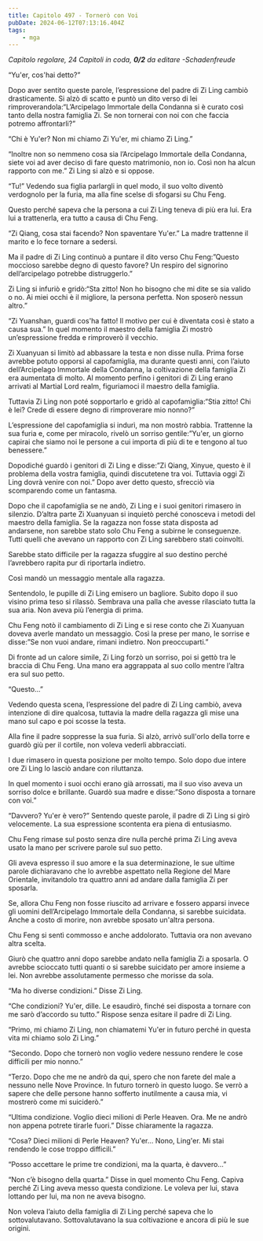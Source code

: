 ```yaml
---
title: Capitolo 497 - Tornerò con Voi
pubDate: 2024-06-12T07:13:16.404Z
tags:
    - mga
---
```






<em>Capitolo regolare,
24 Capitoli in coda, <strong>0/2</strong>
da editare
-Schadenfreude</em>


“Yu'er, cos'hai detto?”


Dopo aver sentito queste parole, l’espressione del padre di Zi Ling cambiò drasticamente. Si alzò di scatto e puntò un dito verso di lei rimproverandola:“L’Arcipelago Immortale della Condanna si è curato così tanto della nostra famiglia Zi. Se non tornerai con noi con che faccia potremo affrontarli?”


“Chi è Yu'er? Non mi chiamo Zi Yu'er, mi chiamo Zi Ling.”


“Inoltre non so nemmeno cosa sia l’Arcipelago Immortale della Condanna, siete voi ad aver deciso di fare questo matrimonio, non io. Così non ha alcun rapporto con me.” Zi Ling si alzò e si oppose.


“Tu!” Vedendo sua figlia parlargli in quel modo, il suo volto diventò verdognolo per la furia, ma alla fine scelse di sfogarsi su Chu Feng.


Questo perché sapeva che la persona a cui Zi Ling teneva di più era lui. Era lui a trattenerla, era tutto a causa di Chu Feng.


“Zi Qiang, cosa stai facendo? Non spaventare Yu'er.” La madre trattenne il marito e lo fece tornare a sedersi.


Ma il padre di Zi Ling continuò a puntare il dito verso Chu Feng:”Questo moccioso sarebbe degno di questo favore? Un respiro del signorino dell’arcipelago potrebbe distruggerlo.”


Zi Ling si infuriò e gridò:“Sta zitto! Non ho bisogno che mi dite se sia valido o no. Ai miei occhi è il migliore, la persona perfetta. Non sposerò nessun altro.”


“Zi Yuanshan, guardi cos'ha fatto! Il motivo per cui è diventata così è stato a causa sua.” In quel momento il maestro della famiglia Zi mostrò un’espressione fredda e rimproverò il vecchio.


Zi Xuanyuan si limitò ad abbassare la testa e non disse nulla. Prima forse avrebbe potuto opporsi al capofamiglia, ma durante questi anni, con l’aiuto dell’Arcipelago Immortale della Condanna, la coltivazione della famiglia Zi era aumentata di molto. Al momento perfino i genitori di Zi Ling erano arrivati al Martial Lord realm, figuriamoci il maestro della famiglia.


Tuttavia Zi Ling non poté sopportarlo e gridò al capofamiglia:“Stia zitto! Chi è lei? Crede di essere degno di rimproverare mio nonno?”


L’espressione del capofamiglia si indurì, ma non mostrò rabbia. Trattenne la sua furia e, come per miracolo, rivelò un sorriso gentile:”Yu'er, un giorno capirai che siamo noi le persone a cui importa di più di te e tengono al tuo benessere.”


Dopodiché guardò i genitori di Zi Ling e disse:”Zi Qiang, Xinyue, questo è il problema della vostra famiglia, quindi discutetene tra voi. Tuttavia oggi Zi Ling dovrà venire con noi.” Dopo aver detto questo, sfrecciò via scomparendo come un fantasma.


Dopo che il capofamiglia se ne andò, Zi Ling e i suoi genitori rimasero in silenzio. D’altra parte Zi Xuanyuan si inquietò perché conosceva i metodi del maestro della famiglia. Se la ragazza non fosse stata disposta ad andarsene, non sarebbe stato solo Chu Feng a subirne le conseguenze. Tutti quelli che avevano un rapporto con Zi Ling sarebbero stati coinvolti.


Sarebbe stato difficile per la ragazza sfuggire al suo destino perché l’avrebbero rapita pur di riportarla indietro.


Così mandò un messaggio mentale alla ragazza.


Sentendolo, le pupille di Zi Ling emisero un bagliore. Subito dopo il suo visino prima teso si rilassò. Sembrava una palla che avesse rilasciato tutta la sua aria. Non aveva più l’energia di prima.


Chu Feng notò il cambiamento di Zi Ling e si rese conto che Zi Xuanyuan doveva averle mandato un messaggio. Così la prese per mano, le sorrise e disse:”Se non vuoi andare, rimani indietro. Non preoccuparti.”


Di fronte ad un calore simile, Zi Ling forzò un sorriso, poi si gettò tra le braccia di Chu Feng. Una mano era aggrappata al suo collo mentre l’altra era sul suo petto.


“Questo…”


Vedendo questa scena, l’espressione del padre di Zi Ling cambiò, aveva intenzione di dire qualcosa, tuttavia la madre della ragazza gli mise una mano sul capo e poi scosse la testa.


Alla fine il padre soppresse la sua furia. Si alzò, arrivò sull'orlo della torre e guardò giù per il cortile, non voleva vederli abbracciati.


I due rimasero in questa posizione per molto tempo. Solo dopo due intere ore Zi Ling lo lasciò andare con riluttanza.


In quel momento i suoi occhi erano già arrossati, ma il suo viso aveva un sorriso dolce e brillante. Guardò sua madre e disse:”Sono disposta a tornare con voi.”


“Davvero? Yu'er è vero?” Sentendo queste parole, il padre di Zi Ling si girò velocemente. La sua espressione scontenta era piena di entusiasmo.


Chu Feng rimase sul posto senza dire nulla perché prima Zi Ling aveva usato la mano per scrivere parole sul suo petto.


Gli aveva espresso il suo amore e la sua determinazione, le sue ultime parole dichiaravano che lo avrebbe aspettato nella Regione del Mare Orientale, invitandolo tra quattro anni ad andare dalla famiglia Zi per sposarla.


Se, allora Chu Feng non fosse riuscito ad arrivare e fossero apparsi invece gli uomini dell’Arcipelago Immortale della Condanna, si sarebbe suicidata. Anche a costo di morire, non avrebbe sposato un'altra persona.


Chu Feng si sentì commosso e anche addolorato. Tuttavia ora non avevano altra scelta.


Giurò che quattro anni dopo sarebbe andato nella famiglia Zi a sposarla. O avrebbe scioccato tutti quanti o si sarebbe suicidato per amore insieme a lei. Non avrebbe assolutamente permesso che morisse da sola.


“Ma ho diverse condizioni.” Disse Zi Ling.


“Che condizioni? Yu'er, dille. Le esaudirò, finché sei disposta a tornare con me sarò d’accordo su tutto.” Rispose senza esitare il padre di Zi Ling.


“Primo, mi chiamo Zi Ling, non chiamatemi Yu'er in futuro perché in questa vita mi chiamo solo Zi Ling.”


“Secondo. Dopo che tornerò non voglio vedere nessuno rendere le cose difficili per mio nonno.”


“Terzo. Dopo che me ne andrò da qui, spero che non farete del male a nessuno nelle Nove Province. In futuro tornerò in questo luogo. Se verrò a sapere che delle persone hanno sofferto inutilmente a causa mia, vi mostrerò come mi suiciderò.”


“Ultima condizione. Voglio dieci milioni di Perle Heaven. Ora. Me ne andrò non appena potrete tirarle fuori.” Disse chiaramente la ragazza.


“Cosa? Dieci milioni di Perle Heaven? Yu'er… Nono, Ling'er. Mi stai rendendo le cose troppo difficili.”


“Posso accettare le prime tre condizioni, ma la quarta, è davvero…”


“Non c’è bisogno della quarta.” Disse in quel momento Chu Feng. Capiva perché Zi Ling aveva messo questa condizione. Le voleva per lui, stava lottando per lui, ma non ne aveva bisogno.


Non voleva l’aiuto della famiglia di Zi Ling perché sapeva che lo sottovalutavano. Sottovalutavano la sua coltivazione e ancora di più le sue origini.
